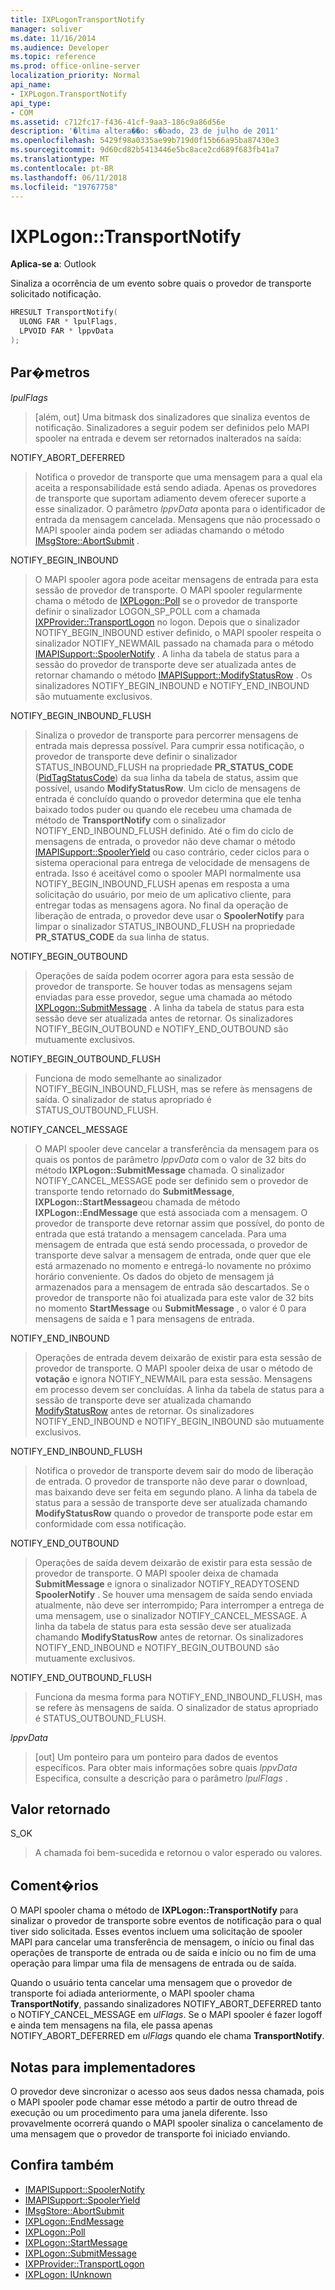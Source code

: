 ```yaml
---
title: IXPLogonTransportNotify
manager: soliver
ms.date: 11/16/2014
ms.audience: Developer
ms.topic: reference
ms.prod: office-online-server
localization_priority: Normal
api_name:
- IXPLogon.TransportNotify
api_type:
- COM
ms.assetid: c712fc17-f436-41cf-9aa3-186c9a86d56e
description: '�ltima altera��o: s�bado, 23 de julho de 2011'
ms.openlocfilehash: 5429f98a0335ae99b719d0f15b66a95ba87430e3
ms.sourcegitcommit: 9d60cd82b5413446e5bc8ace2cd689f683fb41a7
ms.translationtype: MT
ms.contentlocale: pt-BR
ms.lasthandoff: 06/11/2018
ms.locfileid: "19767758"
---
```

# <a name="ixplogontransportnotify"></a>IXPLogon::TransportNotify

**Aplica-se a**: Outlook 
  
Sinaliza a ocorrência de um evento sobre quais o provedor de transporte solicitado notificação.
  
```cpp
HRESULT TransportNotify(
  ULONG FAR * lpulFlags,
  LPVOID FAR * lppvData
);
```

## <a name="parameters"></a>Par�metros

 _lpulFlags_
  
> [além, out] Uma bitmask dos sinalizadores que sinaliza eventos de notificação. Sinalizadores a seguir podem ser definidos pelo MAPI spooler na entrada e devem ser retornados inalterados na saída:
    
NOTIFY_ABORT_DEFERRED 
  
> Notifica o provedor de transporte que uma mensagem para a qual ela aceita a responsabilidade está sendo adiada. Apenas os provedores de transporte que suportam adiamento devem oferecer suporte a esse sinalizador. O parâmetro _lppvData_ aponta para o identificador de entrada da mensagem cancelada. Mensagens que não processado o MAPI spooler ainda podem ser adiadas chamando o método [IMsgStore::AbortSubmit](imsgstore-abortsubmit.md) . 
    
NOTIFY_BEGIN_INBOUND 
  
> O MAPI spooler agora pode aceitar mensagens de entrada para esta sessão de provedor de transporte. O MAPI spooler regularmente chama o método de [IXPLogon::Poll](ixplogon-poll.md) se o provedor de transporte definir o sinalizador LOGON_SP_POLL com a chamada [IXPProvider::TransportLogon](ixpprovider-transportlogon.md) no logon. Depois que o sinalizador NOTIFY_BEGIN_INBOUND estiver definido, o MAPI spooler respeita o sinalizador NOTIFY_NEWMAIL passado na chamada para o método [IMAPISupport::SpoolerNotify](imapisupport-spoolernotify.md) . A linha da tabela de status para a sessão do provedor de transporte deve ser atualizada antes de retornar chamando o método [IMAPISupport::ModifyStatusRow](imapisupport-modifystatusrow.md) . Os sinalizadores NOTIFY_BEGIN_INBOUND e NOTIFY_END_INBOUND são mutuamente exclusivos. 
    
NOTIFY_BEGIN_INBOUND_FLUSH 
  
> Sinaliza o provedor de transporte para percorrer mensagens de entrada mais depressa possível. Para cumprir essa notificação, o provedor de transporte deve definir o sinalizador STATUS_INBOUND_FLUSH na propriedade **PR_STATUS_CODE** ([PidTagStatusCode](pidtagstatuscode-canonical-property.md)) da sua linha da tabela de status, assim que possível, usando **ModifyStatusRow**. Um ciclo de mensagens de entrada é concluído quando o provedor determina que ele tenha baixado todos puder ou quando ele recebeu uma chamada de método de **TransportNotify** com o sinalizador NOTIFY_END_INBOUND_FLUSH definido. Até o fim do ciclo de mensagens de entrada, o provedor não deve chamar o método [IMAPISupport::SpoolerYield](imapisupport-spooleryield.md) ou caso contrário, ceder ciclos para o sistema operacional para entrega de velocidade de mensagens de entrada. Isso é aceitável como o spooler MAPI normalmente usa NOTIFY_BEGIN_INBOUND_FLUSH apenas em resposta a uma solicitação do usuário, por meio de um aplicativo cliente, para entregar todas as mensagens agora. No final da operação de liberação de entrada, o provedor deve usar o **SpoolerNotify** para limpar o sinalizador STATUS_INBOUND_FLUSH na propriedade **PR_STATUS_CODE** da sua linha de status. 
    
NOTIFY_BEGIN_OUTBOUND 
  
> Operações de saída podem ocorrer agora para esta sessão de provedor de transporte. Se houver todas as mensagens sejam enviadas para esse provedor, segue uma chamada ao método [IXPLogon::SubmitMessage](ixplogon-submitmessage.md) . A linha da tabela de status para esta sessão deve ser atualizada antes de retornar. Os sinalizadores NOTIFY_BEGIN_OUTBOUND e NOTIFY_END_OUTBOUND são mutuamente exclusivos. 
    
NOTIFY_BEGIN_OUTBOUND_FLUSH 
  
> Funciona de modo semelhante ao sinalizador NOTIFY_BEGIN_INBOUND_FLUSH, mas se refere às mensagens de saída. O sinalizador de status apropriado é STATUS_OUTBOUND_FLUSH.
    
NOTIFY_CANCEL_MESSAGE 
  
> O MAPI spooler deve cancelar a transferência da mensagem para os quais os pontos de parâmetro _lppvData_ com o valor de 32 bits do método **IXPLogon::SubmitMessage** chamada. O sinalizador NOTIFY_CANCEL_MESSAGE pode ser definido sem o provedor de transporte tendo retornado do **SubmitMessage**, **IXPLogon::StartMessage**ou chamada de método **IXPLogon::EndMessage** que está associada com a mensagem. O provedor de transporte deve retornar assim que possível, do ponto de entrada que está tratando a mensagem cancelada. Para uma mensagem de entrada que está sendo processada, o provedor de transporte deve salvar a mensagem de entrada, onde quer que ele está armazenado no momento e entregá-lo novamente no próximo horário conveniente. Os dados do objeto de mensagem já armazenados para a mensagem de entrada são descartados. Se o provedor de transporte não foi atualizada para este valor de 32 bits no momento **StartMessage** ou **SubmitMessage** , o valor é 0 para mensagens de saída e 1 para mensagens de entrada. 
    
NOTIFY_END_INBOUND 
  
> Operações de entrada devem deixarão de existir para esta sessão de provedor de transporte. O MAPI spooler deixa de usar o método de **votação** e ignora NOTIFY_NEWMAIL para esta sessão. Mensagens em processo devem ser concluídas. A linha da tabela de status para a sessão de transporte deve ser atualizada chamando [ModifyStatusRow](imapisupport-modifystatusrow.md) antes de retornar. Os sinalizadores NOTIFY_END_INBOUND e NOTIFY_BEGIN_INBOUND são mutuamente exclusivos. 
    
NOTIFY_END_INBOUND_FLUSH 
  
> Notifica o provedor de transporte devem sair do modo de liberação de entrada. O provedor de transporte não deve parar o download, mas baixando deve ser feita em segundo plano. A linha da tabela de status para a sessão de transporte deve ser atualizada chamando **ModifyStatusRow** quando o provedor de transporte pode estar em conformidade com essa notificação. 
    
NOTIFY_END_OUTBOUND 
  
> Operações de saída devem deixarão de existir para esta sessão de provedor de transporte. O MAPI spooler deixa de chamada **SubmitMessage** e ignora o sinalizador NOTIFY_READYTOSEND **SpoolerNotify** . Se houver uma mensagem de saída sendo enviada atualmente, não deve ser interrompido; Para interromper a entrega de uma mensagem, use o sinalizador NOTIFY_CANCEL_MESSAGE. A linha da tabela de status para esta sessão deve ser atualizada chamando **ModifyStatusRow** antes de retornar. Os sinalizadores NOTIFY_END_INBOUND e NOTIFY_BEGIN_OUTBOUND são mutuamente exclusivos. 
    
NOTIFY_END_OUTBOUND_FLUSH 
  
> Funciona da mesma forma para NOTIFY_END_INBOUND_FLUSH, mas se refere às mensagens de saída. O sinalizador de status apropriado é STATUS_OUTBOUND_FLUSH.
    
 _lppvData_
  
> [out] Um ponteiro para um ponteiro para dados de eventos específicos. Para obter mais informações sobre quais _lppvData_ Especifica, consulte a descrição para o parâmetro _lpulFlags_ . 
    
## <a name="return-value"></a>Valor retornado

S_OK 
  
> A chamada foi bem-sucedida e retornou o valor esperado ou valores.
    
## <a name="remarks"></a>Coment�rios

O MAPI spooler chama o método de **IXPLogon::TransportNotify** para sinalizar o provedor de transporte sobre eventos de notificação para o qual tiver sido solicitada. Esses eventos incluem uma solicitação de spooler MAPI para cancelar uma transferência de mensagem, o início ou final das operações de transporte de entrada ou de saída e início ou no fim de uma operação para limpar uma fila de mensagens de entrada ou de saída. 
  
Quando o usuário tenta cancelar uma mensagem que o provedor de transporte foi adiada anteriormente, o MAPI spooler chama **TransportNotify**, passando sinalizadores NOTIFY_ABORT_DEFERRED tanto o NOTIFY_CANCEL_MESSAGE em _ulFlags_. Se o MAPI spooler é fazer logoff e ainda tem mensagens na fila, ele passa apenas NOTIFY_ABORT_DEFERRED em _ulFlags_ quando ele chama **TransportNotify**.
  
## <a name="notes-to-implementers"></a>Notas para implementadores

O provedor deve sincronizar o acesso aos seus dados nessa chamada, pois o MAPI spooler pode chamar esse método a partir de outro thread de execução ou um procedimento para uma janela diferente. Isso provavelmente ocorrerá quando o MAPI spooler sinaliza o cancelamento de uma mensagem que o provedor de transporte foi iniciado enviando.
  
## <a name="see-also"></a>Confira também

- [IMAPISupport::SpoolerNotify](imapisupport-spoolernotify.md) 
- [IMAPISupport::SpoolerYield](imapisupport-spooleryield.md) 
- [IMsgStore::AbortSubmit](imsgstore-abortsubmit.md) 
- [IXPLogon::EndMessage](ixplogon-endmessage.md) 
- [IXPLogon::Poll](ixplogon-poll.md)
- [IXPLogon::StartMessage](ixplogon-startmessage.md)
- [IXPLogon::SubmitMessage](ixplogon-submitmessage.md)
- [IXPProvider::TransportLogon](ixpprovider-transportlogon.md)
- [IXPLogon: IUnknown](ixplogoniunknown.md)

